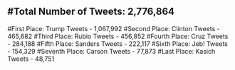 #Total Number of Tweets: 2,776,864 
---
#First Place: Trump Tweets - 1,067,992
#Second Place: Clinton Tweets - 465,682
#Third Place: Rubio Tweets - 456,852
#Fourth Place: Cruz Tweets - 284,188
#Fifth Place: Sanders Tweets - 222,117
#Sixth Place: Jeb! Tweets - 154,329
#Seventh Place: Carson Tweets - 77,873
#Last Place: Kasich Tweets - 48,751
